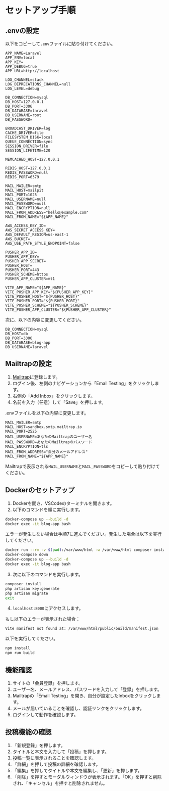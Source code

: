 # セットアップ手順

## .envの設定

以下をコピーして`.env`ファイルに貼り付けてください。

```env
APP_NAME=Laravel
APP_ENV=local
APP_KEY=
APP_DEBUG=true
APP_URL=http://localhost

LOG_CHANNEL=stack
LOG_DEPRECATIONS_CHANNEL=null
LOG_LEVEL=debug

DB_CONNECTION=mysql
DB_HOST=127.0.0.1
DB_PORT=3306
DB_DATABASE=laravel
DB_USERNAME=root
DB_PASSWORD=

BROADCAST_DRIVER=log
CACHE_DRIVER=file
FILESYSTEM_DISK=local
QUEUE_CONNECTION=sync
SESSION_DRIVER=file
SESSION_LIFETIME=120

MEMCACHED_HOST=127.0.0.1

REDIS_HOST=127.0.0.1
REDIS_PASSWORD=null
REDIS_PORT=6379

MAIL_MAILER=smtp
MAIL_HOST=mailpit
MAIL_PORT=1025
MAIL_USERNAME=null
MAIL_PASSWORD=null
MAIL_ENCRYPTION=null
MAIL_FROM_ADDRESS="hello@example.com"
MAIL_FROM_NAME="${APP_NAME}"

AWS_ACCESS_KEY_ID=
AWS_SECRET_ACCESS_KEY=
AWS_DEFAULT_REGION=us-east-1
AWS_BUCKET=
AWS_USE_PATH_STYLE_ENDPOINT=false

PUSHER_APP_ID=
PUSHER_APP_KEY=
PUSHER_APP_SECRET=
PUSHER_HOST=
PUSHER_PORT=443
PUSHER_SCHEME=https
PUSHER_APP_CLUSTER=mt1

VITE_APP_NAME="${APP_NAME}"
VITE_PUSHER_APP_KEY="${PUSHER_APP_KEY}"
VITE_PUSHER_HOST="${PUSHER_HOST}"
VITE_PUSHER_PORT="${PUSHER_PORT}"
VITE_PUSHER_SCHEME="${PUSHER_SCHEME}"
VITE_PUSHER_APP_CLUSTER="${PUSHER_APP_CLUSTER}"
```

次に、以下の内容に変更してください。

```env
DB_CONNECTION=mysql
DB_HOST=db
DB_PORT=3306
DB_DATABASE=blog-app
DB_USERNAME=laravel
```

## Mailtrapの設定

1. [Mailtrap](https://mailtrap.io/)に登録します。
2. ログイン後、左側のナビゲーションから「Email Testing」をクリックします。
3. 右側の「Add Inbox」をクリックします。
4. 名前を入力（任意）して「Save」を押します。

.envファイルを以下の内容に変更します。

```env
MAIL_MAILER=smtp
MAIL_HOST=sandbox.smtp.mailtrap.io
MAIL_PORT=2525
MAIL_USERNAME=あなたのMailtrapのユーザー名
MAIL_PASSWORD=あなたのMailtrapのパスワード
MAIL_ENCRYPTION=tls
MAIL_FROM_ADDRESS="自分のメールアドレス"
MAIL_FROM_NAME="${APP_NAME}"
```

Mailtrapで表示される`MAIL_USERNAME`と`MAIL_PASSWORD`をコピーして貼り付けてください。

## Dockerのセットアップ

1. Dockerを開き、VSCodeのターミナルを開きます。
2. 以下のコマンドを順に実行します。

```bash
docker-compose up --build -d
docker exec -it blog-app bash
```

エラーが発生しない場合は手順7に進んでください。発生した場合は以下を実行してください。

```bash
docker run --rm -v $(pwd):/var/www/html -w /var/www/html composer install
docker-compose down
docker-compose up --build -d
docker exec -it blog-app bash
```

3. 次に以下のコマンドを実行します。

```bash
composer install
php artisan key:generate
php artisan migrate
exit
```

4. `localhost:8000`にアクセスします。

もし以下のエラーが表示された場合：

```
Vite manifest not found at: /var/www/html/public/build/manifest.json
```

以下を実行してください。

```bash
npm install
npm run build
```

## 機能確認

1. サイトの「会員登録」を押します。
2. ユーザー名、メールアドレス、パスワードを入力して「登録」を押します。
3. Mailtrapの「Email Testing」を開き、自分が設定したInboxをクリックします。
4. メールが届いていることを確認し、認証リンクをクリックします。
5. ログインして動作を確認します。

## 投稿機能の確認

1. 「新規登録」を押します。
2. タイトルと本文を入力して「投稿」を押します。
3. 投稿一覧に表示されることを確認します。
4. 「詳細」を押して投稿の詳細を確認します。
5. 「編集」を押してタイトルや本文を編集し、「更新」を押します。
6. 「削除」を押すとモーダルウィンドウが表示されます。「OK」を押すと削除され、「キャンセル」を押すと削除されません。
